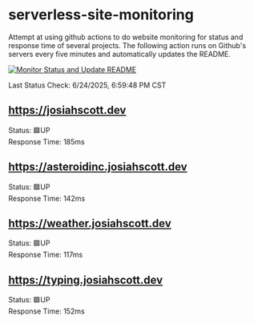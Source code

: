 # serverless-site-monitoring
Attempt at using github actions to do website monitoring for status and response time of several projects. The following action runs on Github's servers every five minutes and automatically updates the README.  

[![Monitor Status and Update README](https://github.com/JosiahSco/serverless-site-monitoring/actions/workflows/monitor.yaml/badge.svg)](https://github.com/JosiahSco/serverless-site-monitoring/actions/workflows/monitor.yaml)

Last Status Check: 6/24/2025, 6:59:48 PM CST

## https://josiahscott.dev
Status: 🟩UP  
Response Time: 185ms

## https://asteroidinc.josiahscott.dev
Status: 🟩UP  
Response Time: 142ms

## https://weather.josiahscott.dev
Status: 🟩UP  
Response Time: 117ms

## https://typing.josiahscott.dev
Status: 🟩UP  
Response Time: 152ms

